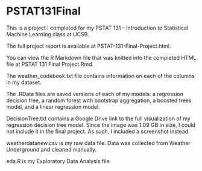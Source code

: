 # PSTAT131Final

This is a project I completed for my PSTAT 131 - Introduction to Statistical Machine Learning class at UCSB. 

The full project report is available at PSTAT-131-Final-Project.html.

You can view the R Markdown file that was knitted into the completed HTML file at PSTAT 131 Final Project.Rmd.

The weather_codebook.txt file contains information on each of the columns in my dataset.

The .RData files are saved versions of each of my models: a regression decision tree, a random forest with bootstrap 
aggregation, a boosted trees model, and a linear regression model.

DecisionTree.txt contains a Google Drive link to the full visualization of my regression decision tree model. Since the
image was 1.09 GB in size, I could not include it in the final project. As such, I included a screenshot instead. 

weatherdatanew.csv is my raw data file. Data was collected from Weather Underground and cleaned manually. 

eda.R is my Exploratory Data Analysis file.

